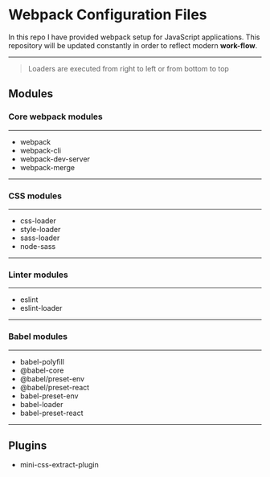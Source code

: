 # Webpack Configuration Files
In this repo I have provided webpack setup for JavaScript applications.
This repository will be updated constantly in order to reflect modern **work-flow**.
* * *
> Loaders are executed from right to left or from bottom to top

## Modules

### Core webpack modules
- - -
* webpack
* webpack-cli
* webpack-dev-server
* webpack-merge
---

### CSS modules
---
* css-loader 
* style-loader
* sass-loader
* node-sass
- - -

### Linter modules
---
* eslint
* eslint-loader
- - -

### Babel modules
- - -
* babel-polyfill
* @babel-core
* @babel/preset-env
* @babel/preset-react
* babel-preset-env
* babel-loader
* babel-preset-react
- - -

## Plugins

* mini-css-extract-plugin
